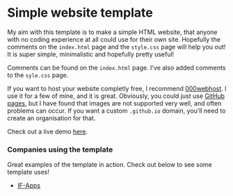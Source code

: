 # Simple website template
My aim with this template is to make a simple HTML website, that anyone with no coding experience at all could use for their own site. Hopefully the comments on the `index.html` page and the `style.css` page will help you out! It is super simple, minimalistic and hopefully pretty useful!

Comments can be found on the `index.html` page. I've also added comments to the `syle.css` page.

If you want to host your website completly free, I recommend [000webhost](https://www.000webhost.com/928694.html). I use it for a few of mine, and it is great. Obviously, you could just use [GitHub pages](https://pages.github.com/), but I have found that images are not supported very well, and often problems can occur. If you want a custom `.github.io` domain, you'll need to create an organisation for that.

Check out a live demo [here](https://giacomolaw.github.io/simple-website-template/).

### Companies using the template
Great examples of the template in action. Check out below to see some template uses!

- [IF-Apps](https://if-apps.github.io/)
